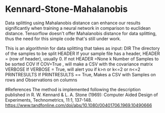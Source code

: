 # Kennard-Stone-Mahalanobis
Data splitting using Mahalanobis distance can enhance our results significantly when training a neural network in comparison to euclidean distance. Tensorflow doesn't offer Mahalanobis distance for data splitting, thus the need for this simple code that's still under work.

This is an algorithmin for data splitting that takes as input: DIR The directory of the samples to be split HEADER If your sample file has a header, HEADER = (row of header), usually 0. If not HEADER =None k Number of Samples to be sorted COV If COV=True , will make a CSV with the covariance matrix VERBOSE If VERBOSE = True, will alert you if k>n or k<=2 or n<=2 PRINTRESULTS If PRINTRESULTS == True, Makes a CSV with Samples on rows and Observations on columns

#References The method is implemented following the description published in R. W. Kennard & L. A. Stone (1969): Computer Aided Design of Experiments, Technometrics, 11:1, 137-148. https://www.tandfonline.com/doi/abs/10.1080/00401706.1969.10490666
